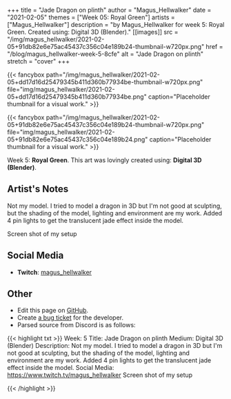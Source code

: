 +++
title =       "Jade Dragon on plinth"
author =      "Magus_Hellwalker"
date =        "2021-02-05"
themes =      ["Week 05: Royal Green"]
artists =     ["Magus_Hellwalker"]
description = "by Magus_Hellwalker for week 5: Royal Green. Created using: Digital 3D (Blender)."
[[images]]
              src = "/img/magus_hellwalker/2021-02-05+91db82e6e75ac45437c356c04e189b24-thumbnail-w720px.png"
              href = "/blog/magus_hellwalker-week-5-8cfe"
              alt = "Jade Dragon on plinth"
              stretch = "cover"
+++


{{< fancybox path="/img/magus_hellwalker/2021-02-05+dd17d16d25479345b411d360b77934be-thumbnail-w720px.png" file="img/magus_hellwalker/2021-02-05+dd17d16d25479345b411d360b77934be.png" caption="Placeholder thumbnail for a visual work." >}}

{{< fancybox path="/img/magus_hellwalker/2021-02-05+91db82e6e75ac45437c356c04e189b24-thumbnail-w720px.png" file="img/magus_hellwalker/2021-02-05+91db82e6e75ac45437c356c04e189b24.png" caption="Placeholder thumbnail for a visual work." >}}


Week 5: **Royal Green**. This art was lovingly created using: **Digital 3D (Blender)**.

## Artist's Notes

Not my model. I tried to model a dragon in 3D but I'm not good at sculpting, but the shading of the model, lighting and environment are my work. Added 4 pin lights to get the translucent jade effect inside the model.

Screen shot of my setup

## Social Media

- **Twitch**: <a href='https://twitch.tv/magus_hellwalker' target='_blank'>magus_hellwalker</a>

## Other

- Edit this page on [GitHub](https://github.com/teaminkling/web-refresh/edit/main/content/blog/magus_hellwalker-week-5-8cfe.md).
- Create [a bug ticket](https://github.com/teaminkling/web-refresh/issues/new?assignees=&labels=bug&template=problem-report.md&title=) for the developer.
- Parsed source from Discord is as follows:

{{< highlight txt >}}
Week: 5
Title:   Jade Dragon on plinth
Medium: Digital 3D (Blender)
Description: Not my model. I tried to model a dragon in 3D but I'm not good at sculpting, but the shading of the model, lighting and environment are my work. Added 4 pin lights to get the translucent jade effect inside the model.
Social Media: https://www.twitch.tv/magus_hellwalker
Screen shot of my setup

{{< /highlight >}}